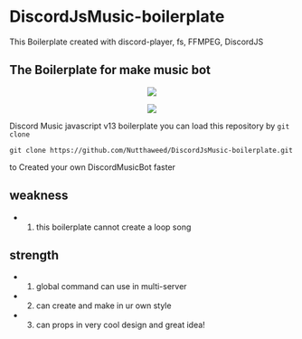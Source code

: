 # DiscordJsMusic-boilerplate
<p>This Boilerplate created with discord-player, fs, FFMPEG, DiscordJS
<h2>The Boilerplate for make music bot</h2>

<p align="center">
<img  src="https://i.ibb.co/G5twSYP/discord-Js-Music.jpg"/>
</p>

<p align="center">
  <img  src="https://i.ibb.co/f4cm0QN/discord-Js-Music2.jpg"/>
 </p>

Discord Music javascript v13 boilerplate
you can load this repository by
` git clone `
```git
git clone https://github.com/Nutthaweed/DiscordJsMusic-boilerplate.git
```
to Created your own DiscordMusicBot faster

## weakness
- 1. this boilerplate cannot create a loop song

## strength
- 1. global command can use in multi-server
- 2. can create and make in ur own style
- 3. can props in very cool design and great idea!
